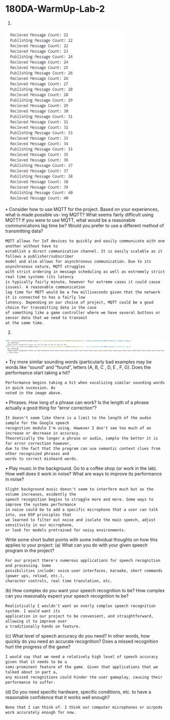 # 180DA-WarmUp-Lab-2

1. 
![Alt text](<subscriber-publisher interaction.png>)

• Consider how to use MQTT for the project. Based on your experiences, what is made possible us-
ing MQTT? What seems fairly difficult using MQTT? If you were to use MQTT, what would be a
reasonable communications lag time be? Would you prefer to use a different method of transmitting
data?

    MQTT allows for IoT devices to quickly and easily communicate with one another without have to
    establish a direct communication channel. It is easily scalable as it follows a publisher/subscriber
    model and also allows for asynchronous communication. Due to its asynchronous nature, MQTT struggles
    with strict ordering in message scheduling as well as extremely strict real time systems (its latency
    is typically fairly minute, however for extreme cases it could cause issues). A reasonable communication
    lag time for MQTT would be a few milliseconds given that the network it is connected to has a fairly low
    latency. Depending on our choice of project, MQTT could be a good choice for transmitting data in the case
    of something like a game controller where we have several buttons or sensor data that we need to transmit
    at the same time.

2. 
![Alt text](<speech recognition testing.png>)

• Try more similar sounding words (particularly bad examples may be words like “sound” and
“found”, letters (A, B, C , D, E , F, G). Does the performance start taking a hit?

    Performance begins taking a hit when vocalizing similar sounding words in quick sucession. As
    noted in the image above.

• Phrases. How long of a phrase can work? Is the length of a phrase actually a good thing for
“error correction”?

    It doesn't seem like there is a limit to the length of the audio sample for the Google speech
    recognition module I'm using. However I don't see too much of an increase or decrease in accuracy.
    Theoretically the longer a phrase or audio, sample the better it is for error correction however,
    due to the fact that the program can use semantic context clues from other recognized phrases and
    words to correct misheard words.

• Play music in the background. Go to a coffee shop (or work in the lab). How well does it work in
noise? What are ways to improve its performance in noise?

    Slight background music doesn't seem to interfere much but as the volume increases, evidently the
    speech recognition begins to struggle more and more. Some ways to improve the systems performance
    in noise could be to add a specific microphone that a user can talk into, use DSP principles that
    we learned to filter out noise and isolate the main speech, adjust sensitivity in our microphone,
    or look for models pretrained for noisy environments.

Write some short bullet points with some individual thoughts on how this applies to your project:
(a) What can you do with your given speech program in the project?

    For our project there's numerous applications for speech recognition and processing. Some
    possibilities include: voice user interfaces, karaoke, short commands (power ups, reload, etc.),
    character controls, real time translation, etc.

(b) How complex do you want your speech recognition to be? How complex can you reasonably expect
your speech recognition to be?

    Realistically I wouldn't want an overly complex speech recognition system. I would want its
    application in our project to be convenient, and straightforward, allowing it to improve over
    a traditionally hands on feature.

(c) What level of speech accuracy do you need? In other words, how quickly do you need an accurate
recognition? Does a missed recognition hurt the progress of the game?

    I would say that we need a relatively high level of speech accuracy given that it needs to be a
    semi-prominent feature of the game. Given that applications that we talked about in part a,
    any missed recognitions could hinder the user gameplay, causing their performance to suffer.

(d) Do you need specific hardware, specific conditions, etc. to have a reasonable confidence that it
works well enough?

    None that I can think of. I think our computer microphones or airpods work accurately enough for now.